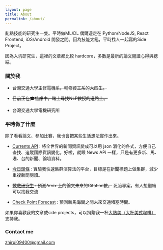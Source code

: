 ```yaml
---
layout: page
title: About
permalink: /about/
---
```


亂點技能的研究生一隻。平時做ML/DL 偶爾遊走在 Python/NodeJS, React Frontend, iOS/Android 開發之間。因為技能太亂，平時找人一起寫的Side Project。

因為入坑研究生，這裡的文章都比較 hardcore，多數是最新的論文閱讀心得與總結。

### 關於我

* 台灣交通大學主修電機系~~，輔修資工系的大四生。~~ 

* ~~目前正在🎓焦慮中，踏上尋找NLP教授的道路上。~~

* 台灣交通大學電機研究所

### 平時做了什麼

除了看看論文、參加比賽，我也會把某些生活想法實作出來。

* [Currents API](https://currentsapi.services/) : 將全世界的新聞資訊變成可以用 json 消化的各式，方便自己查找、追蹤國際資訊變化。好啦，就跟 News API 一樣，只是有更多新、馬、港、台的新聞、論壇資料。

* [今日頭條](https://todayheadlines.live/) : 實驗我快速集群演算法的平台，目標是在新聞標題上做集群，減少重複新聞閱讀。

* ~~[救救研究生](https://www.notify.institute/) :  預測Arvix 上的論文未來的Citation數。~~ 死胎專案，有人想繼續可以找我交流

* [Check Point Forecast](https://checkpointforecast.sg/) : 預測新馬海關之間未來交通堵塞時間。

如果你喜歡我的文章或side projects，可以捐贈我一杯[大熱美（大杯美式咖啡）](https://www.buymeacoffee.com/theblackcat102)支持我。

### Contact me

[zhirui09400@gmail.com](mailto:email@gmail.com)